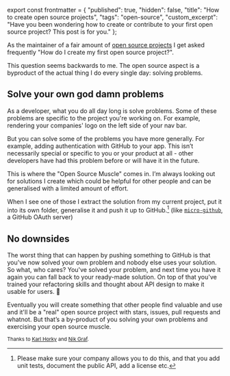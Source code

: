 export const frontmatter = {
  "published": true,
  "hidden": false,
  "title": "How to create open source projects",
  "tags": "open-source",
  "custom_excerpt": "Have you been wondering how to create or contribute to your first open source project? This post is for you."
};



As the maintainer of a fair amount of [open source projects](https://github.com/mxstbr) I get asked frequently "How do I create my first open source project?".

This question seems backwards to me. The open source aspect is a byproduct of the actual thing I do every single day: solving problems.

## Solve your own god damn problems

As a developer, what you do all day long is solve problems. Some of these problems are specific to the project you're working on. For example, rendering your companies' logo on the left side of your nav bar.

But you can solve some of the problems you have more generally. For example, adding authentication with GitHub to your app. This isn’t necessarily special or specific to you or your product at all - other developers have had this problem before or will have it in the future.

This is where the "Open Source Muscle" comes in. I’m always looking out for solutions I create which could be helpful for other people and can be generalised with a limited amount of effort.

When I see one of those I extract the solution from my current project, put it into its own folder, generalise it and push it up to GitHub.[^1] (like [`micro-github`](https://github.com/mxstbr/micro-github), a GitHub OAuth server)

## No downsides

The worst thing that can happen by pushing something to GitHub is that you've now solved your own problem and nobody else uses your solution. So what, who cares? You've solved your problem, and next time you have it again you can fall back to your ready-made solution. On top of that you've trained your refactoring skills and thought about API design to make it usable for users. 💪

Eventually you will create something that other people find valuable and use and it'll be a "real" open source project with stars, issues, pull requests and whatnot. But that’s a by-product of you solving your own problems and exercising your open source muscle.

<small class="footnote">Thanks to [Karl Horky](https://twitter.com/karlhorky) and [Nik Graf](https://twitter.com/nikgraf).</small>

[^1]: Please make sure your company allows you to do this, and that you add unit tests, document the public API, add a license etc.
